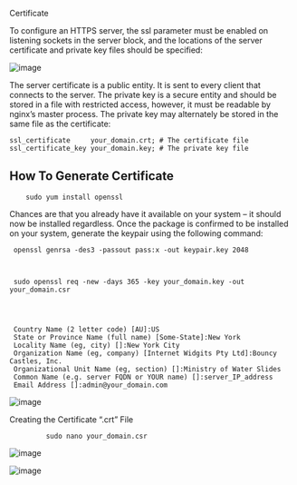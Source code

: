 
Certificate


 To configure an HTTPS server, the ssl parameter must be enabled on listening sockets in the server block, and the locations of the server certificate and private key files should be specified: 


![image](https://user-images.githubusercontent.com/46167070/117837677-ef451100-b279-11eb-9647-c913cdfc8080.png)




 The server certificate is a public entity. It is sent to every client that connects to the server. The private key is a secure entity and should be stored in a file with restricted access, however, it must be readable by nginx’s master process. The private key may alternately be stored in the same file as the certificate:

    ssl_certificate     your_domain.crt; # The certificate file
    ssl_certificate_key your_domain.key; # The private key file


## How To Generate Certificate


        sudo yum install openssl

Chances are that you already have it available on your system – it should now be installed regardless. Once the package is confirmed to be installed on your system, generate the keypair using the following command:


     openssl genrsa -des3 -passout pass:x -out keypair.key 2048
     
 

     sudo openssl req -new -days 365 -key your_domain.key -out your_domain.csr

    
     
     
     Country Name (2 letter code) [AU]:US
     State or Province Name (full name) [Some-State]:New York
     Locality Name (eg, city) []:New York City
     Organization Name (eg, company) [Internet Widgits Pty Ltd]:Bouncy Castles, Inc.
     Organizational Unit Name (eg, section) []:Ministry of Water Slides
     Common Name (e.g. server FQDN or YOUR name) []:server_IP_address
     Email Address []:admin@your_domain.com
     
  

![image](https://user-images.githubusercontent.com/46167070/117841704-8bbce280-b27d-11eb-8aa1-d302fba0ff2c.png)


   
     
     
     
 Creating the Certificate “.crt” File   
             
             sudo nano your_domain.csr
    

![image](https://user-images.githubusercontent.com/46167070/117845993-51eddb00-b281-11eb-8dff-27e1fded5213.png)







![image](https://user-images.githubusercontent.com/46167070/117784053-6d39f580-b243-11eb-9667-8ecadbeb67a5.png)


